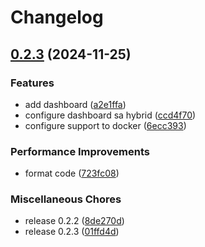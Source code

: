 # Changelog

## [0.2.3](https://github.com/JonDotsoy/ondina/compare/dashboard-v0.0.1...dashboard-v0.2.3) (2024-11-25)


### Features

* add dashboard ([a2e1ffa](https://github.com/JonDotsoy/ondina/commit/a2e1ffaa6a5a46083fbc236cf4817185cf78760b))
* configure dashboard sa hybrid ([ccd4f70](https://github.com/JonDotsoy/ondina/commit/ccd4f701cd9da747968787f799c9e07e6257e01e))
* configure support to docker ([6ecc393](https://github.com/JonDotsoy/ondina/commit/6ecc3935b3d848fa07b76a49f21bd46a39bc3510))


### Performance Improvements

* format code ([723fc08](https://github.com/JonDotsoy/ondina/commit/723fc087519945c9036ed2b49b88005d25d887d6))


### Miscellaneous Chores

* release 0.2.2 ([8de270d](https://github.com/JonDotsoy/ondina/commit/8de270dc6a808a662fab97612269b9de545c9581))
* release 0.2.3 ([01ffd4d](https://github.com/JonDotsoy/ondina/commit/01ffd4d95fbf868a5bc9554c82039a51e04ef214))
